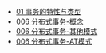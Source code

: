 + [01 事务的特性与类型](./01%20事务的特性与类型.md)
+ [006 分布式事务-概念](./006%20分布式事务-概念.md)
+ [006 分布式事务-其他模式](./006%20分布式事务-其他模式.md)
+ [006 分布式事务-AT模式](./006%20分布式事务-AT模式.md)